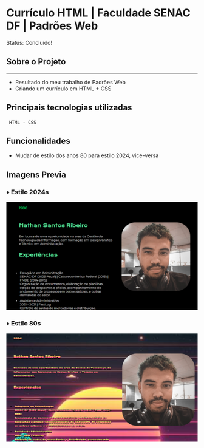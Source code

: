 # Currículo HTML | Faculdade SENAC DF | Padrões Web

Status: Concluído!

## Sobre o Projeto

---

- Resultado do meu trabalho de Padrões Web 
- Criando um currículo em HTML + CSS


## Principais tecnologias utilizadas 

````
 HTML - CSS 
````
## Funcionalidades
- Mudar de estilo dos anos 80 para estilo 2024, vice-versa


## Imagens Previa 

### ♦ Estilo 2024s
<p align="center" >
     <img width="600" heigth="600" src="assets/print1.png">
</p>

### ♦ Estilo 80s
<p align="center" >
     <img width="600" heigth="600" src="assets/print2.png">
</p>

